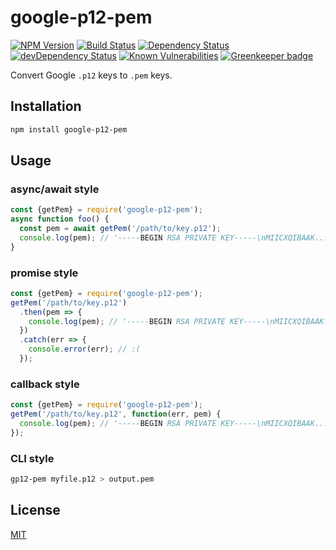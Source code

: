 # google-p12-pem

[![NPM Version][npm-image]][npm-url]
[![Build Status][travis-image]][travis-url]
[![Dependency Status][david-image]][david-url]
[![devDependency Status][david-dev-image]][david-dev-url]
[![Known Vulnerabilities][snyk-image]][snyk-url]
[![Greenkeeper badge](https://badges.greenkeeper.io/google/google-p12-pem.svg)](https://greenkeeper.io/)

Convert Google `.p12` keys to `.pem` keys.

## Installation

``` sh
npm install google-p12-pem
```

## Usage

### async/await style
```js
const {getPem} = require('google-p12-pem');
async function foo() {
  const pem = await getPem('/path/to/key.p12');
  console.log(pem); // '-----BEGIN RSA PRIVATE KEY-----\nMIICXQIBAAK...'
}
```

### promise style
```js
const {getPem} = require('google-p12-pem');
getPem('/path/to/key.p12')
  .then(pem => {
    console.log(pem); // '-----BEGIN RSA PRIVATE KEY-----\nMIICXQIBAAK...'
  })
  .catch(err => {
    console.error(err); // :(
  });

```

### callback style
```js
const {getPem} = require('google-p12-pem');
getPem('/path/to/key.p12', function(err, pem) {
  console.log(pem); // '-----BEGIN RSA PRIVATE KEY-----\nMIICXQIBAAK...'
});
```

### CLI style

``` sh
gp12-pem myfile.p12 > output.pem
```

## License
[MIT](LICENSE)

[david-image]: https://david-dm.org/google/google-p12-pem.svg
[david-url]: https://david-dm.org/google/google-p12-pem
[david-dev-image]: https://david-dm.org/google/google-p12-pem/dev-status.svg
[david-dev-url]: https://david-dm.org/google/google-p12-pem?type=dev
[npm-image]: https://img.shields.io/npm/v/google-p12-pem.svg
[npm-url]: https://www.npmjs.com/package/google-p12-pem
[snyk-image]: https://snyk.io/test/github/google/google-p12-pem/badge.svg
[snyk-url]: https://snyk.io/test/github/google/google-p12-pem
[travis-image]: https://travis-ci.org/google/google-p12-pem.svg?branch=master
[travis-url]: https://travis-ci.org/google/google-p12-pem
